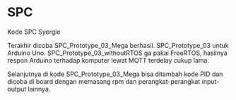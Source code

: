 # SPC
Kode SPC Syergie

Terakhir dicoba SPC_Prototype_03_Mega berhasil.
SPC_Prototype_03 untuk Arduino Uno.
SPC_Prototype_03_withoutRTOS ga pakai FreeRTOS,
hasilnya respon Arduino terhadap komputer lewat MQTT terdelay cukup lama.

Selanjutnya di kode SPC_Prototype_03_Mega bisa ditambah kode PID
dan dicoba di board dengan memasang rpm dan perangkat-perangkat input-output lainnya.
